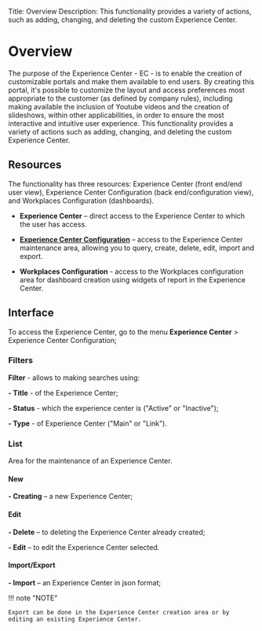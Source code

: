 Title: Overview
Description: This functionality provides a variety of actions, such as adding, changing, and deleting the custom Experience Center.

# Overview

The purpose of the Experience Center - EC - is to enable the creation of customizable portals and make them available to end users. By creating this portal, it's possible to customize the layout and access preferences most appropriate to the customer (as defined by company rules), including making available the inclusion of Youtube videos and the creation of slideshows, within other applicabilities, in order to ensure the most interactive and intuitive user experience. This functionality provides a variety of actions such as adding, changing, and deleting the custom Experience Center.

## Resources

The functionality has three resources: Experience Center (front end/end user view), Experience Center Configuration (back end/configuration view), and Workplaces Configuration (dashboards).

- **Experience Center** – direct access to the Experience Center to which the user has access.

- **[Experience Center Configuration][1]** – access to the Experience Center maintenance area, allowing you to query, create, delete, edit, import and export.

- **Workplaces Configuration** - access to the Workplaces configuration area for dashboard creation using widgets of report in the Experience Center.

## Interface

To access the Experience Center, go to the menu **Experience Center** > Experience Center Configuration;

### Filters

**Filter** - allows to making searches using:

**- Title** - of the Experience Center;

**- Status** - which the experience center is ("Active" or "Inactive");

**- Type** - of Experience Center ("Main" or "Link").

### List

Area for the maintenance of an Experience Center.

#### New

**- Creating** – a new Experience Center;

#### Edit

**- Delete** – to deleting the Experience Center already created;

**- Edit** – to edit the Experience Center selected.

#### Import/Export

**- Import** – an Experience Center in json format;


!!! note "NOTE"

    Export can be done in the Experience Center creation area or by editing an existing Experience Center.

[1]:/en-us/citsmart-platform-8/additional-features/service-portals/experience-center/create-experience-center.html

